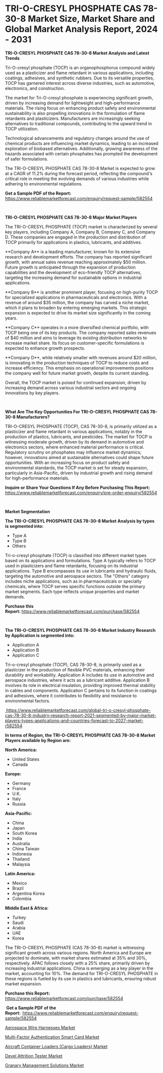 <p><h1>TRI-O-CRESYL PHOSPHATE CAS 78-30-8 Market Size, Market Share and Global Market Analysis Report, 2024 - 2031</h1></p><p><strong>TRI-O-CRESYL PHOSPHATE CAS 78-30-8 Market Analysis and Latest Trends</strong></p>
<p><p>Tri-O-cresyl phosphate (TOCP) is an organophosphorus compound widely used as a plasticizer and flame retardant in various applications, including coatings, adhesives, and synthetic rubbers. Due to its versatile properties, TOCP has garnered interest across diverse industries, such as automotive, electronics, and construction.</p><p>The market for Tri-O-cresyl phosphate is experiencing significant growth, driven by increasing demand for lightweight and high-performance materials. The rising focus on enhancing product safety and environmental sustainability is also propelling innovations in the formulation of flame retardants and plasticizers. Manufacturers are increasingly seeking alternatives to traditional compounds, contributing to the upward trend in TOCP utilization.</p><p>Technological advancements and regulatory changes around the use of chemical products are influencing market dynamics, leading to an increased exploration of biobased alternatives. Additionally, growing awareness of the hazards associated with certain phosphates has prompted the development of safer formulations.</p><p>The TRI-O-CRESYL PHOSPHATE CAS 78-30-8 Market is expected to grow at a CAGR of 11.2% during the forecast period, reflecting the compound's critical role in meeting the evolving demands of various industries while adhering to environmental regulations.</p></p>
<p><strong>Get a Sample PDF of the Report:&nbsp;</strong> <a href="https://www.reliablemarketforecast.com/enquiry/request-sample/582554?utm_campaign=1435&utm_medium=2&utm_source=Github&utm_content=ia&utm_term=12102024&utm_id=tri-o-cresyl-phosphate-cas-78-30-8">https://www.reliablemarketforecast.com/enquiry/request-sample/582554</a></p>
<p>&nbsp;</p>
<p><strong>TRI-O-CRESYL PHOSPHATE CAS 78-30-8 Major Market Players</strong></p>
<p><p>The TRI-O-CRESYL PHOSPHATE (TOCP) market is characterized by several key players, including Company A, Company B, Company C, and Company D. These companies are engaged in the production and distribution of TOCP primarily for applications in plastics, lubricants, and additives.</p><p>**Company A** is a leading manufacturer, known for its extensive research and development efforts. The company has reported significant growth, with annual sales revenue reaching approximately $50 million. Future growth is anticipated through the expansion of production capabilities and the development of eco-friendly TOCP alternatives, targeting the increasing demand for sustainable options in industrial applications.</p><p>**Company B** is another prominent player, focusing on high-purity TOCP for specialized applications in pharmaceuticals and electronics. With a revenue of around $35 million, the company has carved a niche market, which it plans to broaden by entering emerging markets. This strategic expansion is expected to drive its market size significantly in the coming years.</p><p>**Company C** operates in a more diversified chemical portfolio, with TOCP being one of its key products. The company reported sales revenues of $40 million and aims to leverage its existing distribution networks to increase market share. Its focus on customer-specific formulations is expected to enhance growth prospects.</p><p>**Company D**, while relatively smaller with revenues around $20 million, is innovating in the production techniques of TOCP to reduce costs and increase efficiency. This emphasis on operational improvements positions the company well for future market growth, despite its current standing.</p><p>Overall, the TOCP market is poised for continued expansion, driven by increasing demand across various industrial sectors and ongoing innovations by key players.</p></p>
<p>&nbsp;</p>
<p><strong>What Are The Key Opportunities For TRI-O-CRESYL PHOSPHATE CAS 78-30-8 Manufacturers?</strong></p>
<p><p>TRI-O-CRESYL PHOSPHATE (TOCP), CAS 78-30-8, is primarily utilized as a plasticizer and flame retardant in various applications, notably in the production of plastics, lubricants, and pesticides. The market for TOCP is witnessing moderate growth, driven by its demand in automotive and electronics sectors, where enhanced material performance is critical. Regulatory scrutiny on phosphates may influence market dynamics; however, innovations aimed at sustainable alternatives could shape future opportunities. With an increasing focus on product safety and environmental standards, the TOCP market is set for steady expansion, particularly in Asia-Pacific, driven by industrial growth and rising demand for high-performance materials.</p></p>
<p><strong>Inquire or Share Your Questions If Any Before Purchasing This Report:</strong> <a href="https://www.reliablemarketforecast.com/enquiry/pre-order-enquiry/582554?utm_campaign=1435&utm_medium=2&utm_source=Github&utm_content=ia&utm_term=12102024&utm_id=tri-o-cresyl-phosphate-cas-78-30-8">https://www.reliablemarketforecast.com/enquiry/pre-order-enquiry/582554</a></p>
<p>&nbsp;</p>
<p><strong>Market Segmentation</strong></p>
<p><strong>The TRI-O-CRESYL PHOSPHATE CAS 78-30-8 Market Analysis by types is segmented into:</strong></p>
<p><ul><li>Type A</li><li>Type B</li><li>Others</li></ul></p>
<p><p>Tri-o-cresyl phosphate (TOCP) is classified into different market types based on its applications and formulations. Type A typically refers to TOCP used in plasticizers and flame retardants, focusing on its industrial applications. Type B encompasses its use in lubricants and hydraulic fluids, targeting the automotive and aerospace sectors. The "Others" category includes niche applications, such as in pharmaceuticals or specialty chemicals, where TOCP serves specific functions outside the primary market segments. Each type reflects unique properties and market demands.</p></p>
<p><strong>Purchase this Report:&nbsp;</strong><a href="https://www.reliablemarketforecast.com/purchase/582554?utm_campaign=1435&utm_medium=2&utm_source=Github&utm_content=ia&utm_term=12102024&utm_id=tri-o-cresyl-phosphate-cas-78-30-8">https://www.reliablemarketforecast.com/purchase/582554</a></p>
<p>&nbsp;</p>
<p><strong>The TRI-O-CRESYL PHOSPHATE CAS 78-30-8 Market Industry Research by Application is segmented into:</strong></p>
<p><ul><li>Application A</li><li>Application B</li><li>Application C</li></ul></p>
<p><p>Tri-o-cresyl phosphate (TOCP), CAS 78-30-8, is primarily used as a plasticizer in the production of flexible PVC materials, enhancing their durability and workability. Application A includes its use in automotive and aerospace industries, where it acts as a lubricant additive. Application B involves its role in electrical insulation, providing improved thermal stability in cables and components. Application C pertains to its function in coatings and adhesives, where it contributes to flexibility and resistance to environmental factors.</p></p>
<p><a href="https://www.reliablemarketforecast.com/global-tri-o-cresyl-phosphate-cas-78-30-8-industry-research-report-2021-segmented-by-major-market-players-types-applications-and-countries-forecast-to-2027-market-r582554?utm_campaign=1435&utm_medium=2&utm_source=Github&utm_content=ia&utm_term=12102024&utm_id=tri-o-cresyl-phosphate-cas-78-30-8">&nbsp;https://www.reliablemarketforecast.com/global-tri-o-cresyl-phosphate-cas-78-30-8-industry-research-report-2021-segmented-by-major-market-players-types-applications-and-countries-forecast-to-2027-market-r582554</a></p>
<p><strong>In terms of Region, the TRI-O-CRESYL PHOSPHATE CAS 78-30-8 Market Players available by Region are:</strong></p>
<p>
    <p> <strong> North America: </strong>
        <ul>
            <li>United States</li>
            <li>Canada</li>
        </ul>
        </p> 
    <p> <strong> Europe: </strong>
        <ul>
            <li>Germany</li>
            <li>France</li>
            <li>U.K.</li>
            <li>Italy</li>
            <li>Russia</li>
        </ul>
        </p> 
    <p> <strong> Asia-Pacific: </strong>
        <ul>
            <li>China</li>
            <li>Japan</li>
            <li>South Korea</li>
            <li>India</li>
            <li>Australia</li>
            <li>China Taiwan</li>
            <li>Indonesia</li>
            <li>Thailand</li>
            <li>Malaysia</li>
        </ul>
        </p> 
    <p> <strong> Latin America: </strong>
        <ul>
            <li>Mexico</li>
            <li>Brazil</li>
            <li>Argentina Korea</li>
            <li>Colombia</li>
        </ul>
        </p> 
    <p> <strong> Middle East & Africa: </strong>
        <ul>
            <li>Turkey</li>
            <li>Saudi</li>
            <li>Arabia</li>
            <li>UAE</li>
            <li>Korea</li>
        </ul>
    </p>
    </p>
<p><p>The TRI-O-CRESYL PHOSPHATE (CAS 78-30-8) market is witnessing significant growth across various regions. North America and Europe are projected to dominate, with market shares estimated at 35% and 30%, respectively. APAC follows closely with a 25% share, primarily driven by increasing industrial applications. China is emerging as a key player in the market, accounting for 10%. The demand for TRI-O-CRESYL PHOSPHATE in these regions is fueled by its use in plastics and lubricants, ensuring robust market expansion.</p></p>
<p><strong>Purchase this Report: </strong><a href="https://www.reliablemarketforecast.com/purchase/582554?utm_campaign=1435&utm_medium=2&utm_source=Github&utm_content=ia&utm_term=12102024&utm_id=tri-o-cresyl-phosphate-cas-78-30-8">https://www.reliablemarketforecast.com/purchase/582554</a></p>
<p>&nbsp;<strong>Get a Sample PDF of the Report:&nbsp;&nbsp;</strong><a href="https://www.reliablemarketforecast.com/enquiry/request-sample/582554?utm_campaign=1435&utm_medium=2&utm_source=Github&utm_content=ia&utm_term=12102024&utm_id=tri-o-cresyl-phosphate-cas-78-30-8">https://www.reliablemarketforecast.com/enquiry/request-sample/582554</a></p>
<p><strong></strong></p>
<p><p><a href="https://github.com/SanjidaMahmud54/Market-Research-Report-List-1/blob/main/aerospace-wire-harnesses-market.md?utm_campaign=1435&utm_medium=2&utm_source=Github&utm_content=ia&utm_term=12102024&utm_id=tri-o-cresyl-phosphate-cas-78-30-8">Aerospace Wire Harnesses Market</a></p><p><a href="https://www.linkedin.com/pulse/multi-factor-authentication-smart-card-market-global-r5z0e?utm_campaign=1435&utm_medium=2&utm_source=Github&utm_content=ia&utm_term=12102024&utm_id=tri-o-cresyl-phosphate-cas-78-30-8">Multi-Factor Authentication Smart Card Market</a></p><p><a href="https://github.com/WashimHussain441/Market-Research-Report-List-1/blob/main/aircraft-container-loaders-cargo-loaders-market.md?utm_campaign=1435&utm_medium=2&utm_source=Github&utm_content=ia&utm_term=12102024&utm_id=tri-o-cresyl-phosphate-cas-78-30-8">Aircraft Container Loaders (Cargo Loaders) Market</a></p><p><a href="https://www.linkedin.com/pulse/devel-attrition-tester-market2024-2031-industry-insights-investment-nnrfe?utm_campaign=1435&utm_medium=2&utm_source=Github&utm_content=ia&utm_term=12102024&utm_id=tri-o-cresyl-phosphate-cas-78-30-8">Devel Attrition Tester Market</a></p><p><a href="https://www.linkedin.com/pulse/granary-management-solutions-market-matrix-applications-k3gqe?utm_campaign=1435&utm_medium=2&utm_source=Github&utm_content=ia&utm_term=12102024&utm_id=tri-o-cresyl-phosphate-cas-78-30-8">Granary Management Solutions Market</a></p></p>